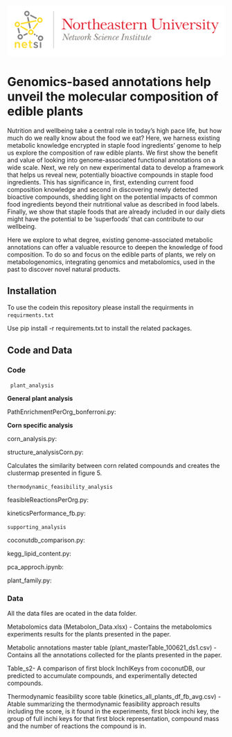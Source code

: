 
![Logo](https://github.com/Barabasi-Lab/Plant-genomics/blob/main/images/NetSci_Logo.png)



# Genomics-based annotations help unveil the molecular composition of edible plants

Nutrition and wellbeing take a central role in today’s high pace life, but how much do we really know about the food we eat? Here, we harness existing metabolic knowledge encrypted in staple food ingredients’ genome to help us explore the composition of raw edible plants. We first show the benefit and value of looking into genome-associated functional annotations on a wide scale. Next, we rely on new experimental data to develop a framework that helps us reveal new, potentially bioactive compounds in staple food ingredients. This has significance in, first, extending current food composition knowledge and second in discovering newly detected bioactive compounds, shedding light on the potential impacts of common food ingredients beyond their nutritional value as described in food labels. Finally, we show that staple foods that are already included in our daily diets might have the potential to be ‘superfoods’ that can contribute to our wellbeing.

Here we explore to what degree, existing genome-associated metabolic annotations can offer a valuable resource to deepen the knowledge of food composition. To do so and focus on the edible parts of plants, we rely on metabologenomics, integrating genomics and metabolomics, used in the past to discover novel natural products. 

## Installation

To use the codein this repository please install the requirments in ```requirments.txt```



Use pip install -r requirements.txt to install the related packages.

## Code and Data

### Code

``` plant_analysis```

**General plant analysis**

PathEnrichmentPerOrg_bonferroni.py:

**Corn specific analysis**

corn_analysis.py:


structure_analysisCorn.py:

Calculates the similarity between corn related compounds and creates the clustermap presented in figure 5.

``` thermodynamic_feasibility_analysis ```

feasibleReactionsPerOrg.py:


kineticsPerformance_fb.py:


``` supporting_analysis ```

coconutdb_comparison.py:

kegg_lipid_content.py:

pca_approch.ipynb:

plant_family.py:

### Data

All the data files are ocated in the data folder.

Metabolomics data (Metabolon_Data.xlsx) - Contains the metabolomics experiments results for the plants presented in the paper.

Metabolic annotations master table  (plant_masterTable_100621_ds1.csv) - Contains all the annotations collected for the plants presented in the paper.

Table_s2- A comparison of first block InchIKeys from coconutDB, our predicted to accumulate compounds, and experimentally detected compounds.

Thermodynamic feasibility score table (kinetics_all_plants_df_fb_avg.csv) - Atable summarizing the thermodynamic feasibility approach results including the score, is it found in the experiments, first block inchi key, the group of full inchi keys for that first block representation, compound mass and the number of reactions the compound is in.
